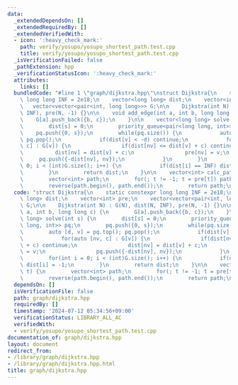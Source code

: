 ```yaml
---
data:
  _extendedDependsOn: []
  _extendedRequiredBy: []
  _extendedVerifiedWith:
  - icon: ':heavy_check_mark:'
    path: verify/yosupo/yosupo_shortest_path.test.cpp
    title: verify/yosupo/yosupo_shortest_path.test.cpp
  _isVerificationFailed: false
  _pathExtension: hpp
  _verificationStatusIcon: ':heavy_check_mark:'
  attributes:
    links: []
  bundledCode: "#line 1 \"graph/dijkstra.hpp\"\nstruct Dijkstra{\n    static constexpr\
    \ long long INF = 2e18;\n    vector<long long> dist;\n    vector<int> pre;\n \
    \   vector<vector<pair<int, long long>>> G;\n\n    Dijkstra(int N) : G(N), dist(N,\
    \ INF), pre(N, -1) {}\n\n    void add_edge(int a, int b, long long c) {\n    \
    \    G[a].push_back({b, c});\n    }\n\n    vector<long long> solve(int s) {\n\
    \        dist[s] = 0;\n        priority_queue<pair<long long, int>> pq;\n    \
    \    pq.push({0, s});\n        while(pq.size()) {\n            auto [d, v] = pq.top();\
    \ pq.pop();\n            if(dist[v] < -d) continue;\n            for(auto [nv,\
    \ c] : G[v]) {\n                if(dist[nv] <= dist[v] + c) continue;\n      \
    \          dist[nv] = dist[v] + c;\n                pre[nv] = v;\n           \
    \     pq.push({-dist[nv], nv});\n            }\n        }\n        for(int i =\
    \ 0; i < (int)G.size(); i++) {\n            if(dist[i] == INF) dist[i] = -1;\n\
    \        }\n        return dist;\n    }\n\n    vector<int> calc_path(int t) {\n\
    \        vector<int> path;\n        for(; t != -1; t = pre[t]) path.push_back(t);\n\
    \        reverse(path.begin(), path.end());\n        return path;\n    }\n};\n"
  code: "struct Dijkstra{\n    static constexpr long long INF = 2e18;\n    vector<long\
    \ long> dist;\n    vector<int> pre;\n    vector<vector<pair<int, long long>>>\
    \ G;\n\n    Dijkstra(int N) : G(N), dist(N, INF), pre(N, -1) {}\n\n    void add_edge(int\
    \ a, int b, long long c) {\n        G[a].push_back({b, c});\n    }\n\n    vector<long\
    \ long> solve(int s) {\n        dist[s] = 0;\n        priority_queue<pair<long\
    \ long, int>> pq;\n        pq.push({0, s});\n        while(pq.size()) {\n    \
    \        auto [d, v] = pq.top(); pq.pop();\n            if(dist[v] < -d) continue;\n\
    \            for(auto [nv, c] : G[v]) {\n                if(dist[nv] <= dist[v]\
    \ + c) continue;\n                dist[nv] = dist[v] + c;\n                pre[nv]\
    \ = v;\n                pq.push({-dist[nv], nv});\n            }\n        }\n\
    \        for(int i = 0; i < (int)G.size(); i++) {\n            if(dist[i] == INF)\
    \ dist[i] = -1;\n        }\n        return dist;\n    }\n\n    vector<int> calc_path(int\
    \ t) {\n        vector<int> path;\n        for(; t != -1; t = pre[t]) path.push_back(t);\n\
    \        reverse(path.begin(), path.end());\n        return path;\n    }\n};\n"
  dependsOn: []
  isVerificationFile: false
  path: graph/dijkstra.hpp
  requiredBy: []
  timestamp: '2024-07-12 05:34:56+09:00'
  verificationStatus: LIBRARY_ALL_AC
  verifiedWith:
  - verify/yosupo/yosupo_shortest_path.test.cpp
documentation_of: graph/dijkstra.hpp
layout: document
redirect_from:
- /library/graph/dijkstra.hpp
- /library/graph/dijkstra.hpp.html
title: graph/dijkstra.hpp
---
```

